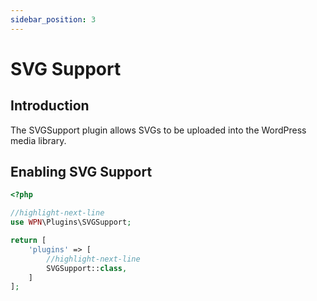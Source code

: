```yaml
---
sidebar_position: 3
---
```


# SVG Support

## Introduction

The SVGSupport plugin allows SVGs to be uploaded into the WordPress media library.

## Enabling SVG Support

```php title="inc/config/app.php"
<?php

//highlight-next-line
use WPN\Plugins\SVGSupport;

return [
    'plugins' => [
        //highlight-next-line
        SVGSupport::class,
    ]
];
```